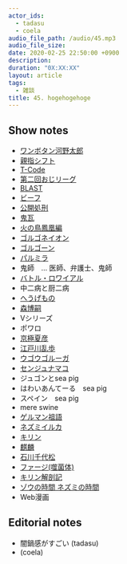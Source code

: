 ```yaml
---
actor_ids:
  - tadasu
  - coela
audio_file_path: /audio/45.mp3
audio_file_size: 
date: 2020-02-25 22:50:00 +0900
description: 
duration: "0X:XX:XX"
layout: article
tags: 
  - 雑談
title: 45. hogehogehoge
---
```


## Show notes
- [ワンボタン河野太郎](https://twitter.com/nillpo/status/1181928772150296578)
- [親指シフト](https://ja.wikipedia.org/wiki/%E8%A6%AA%E6%8C%87%E3%82%B7%E3%83%95%E3%83%88)
- [T-Code](https://en.wikipedia.org/wiki/T-code)
- [第二回おじリーグ](https://www.youtube.com/watch?v=Q4ejA4XPnJk)
- [BLAST](https://blast.ncbi.nlm.nih.gov/Blast.cgi)
- [ビーフ](https://block.fm/news/Beef_hiphop)
- [公開処刑](https://ja.wikipedia.org/wiki/%E6%9C%80%E7%B5%82%E5%85%B5%E5%99%A8_(%E3%82%A2%E3%83%AB%E3%83%90%E3%83%A0))
- [鬼瓦](https://ja.wikipedia.org/wiki/%E9%AC%BC%E7%93%A6)
- [火の鳥鳳凰編](https://tezukaosamu.net/jp/manga/397.html)
- [ゴルゴネイオン](https://ja.wikipedia.org/wiki/%E3%82%B4%E3%83%AB%E3%82%B4%E3%83%8D%E3%82%A4%E3%82%AA%E3%83%B3)
- [ゴルゴーン](https://ja.wikipedia.org/wiki/%E3%82%B4%E3%83%AB%E3%82%B4%E3%83%BC%E3%83%B3)
- [パルミラ](https://ja.wikipedia.org/wiki/%E3%83%91%E3%83%AB%E3%83%9F%E3%83%A9)
- 鬼師　...  医師、弁護士、鬼師
- [バトル・ロワイアル](https://www.amazon.co.jp/%E3%83%90%E3%83%88%E3%83%AB%E3%83%BB%E3%83%AD%E3%83%AF%E3%82%A4%E3%82%A2%E3%83%AB-DVD-%E8%97%A4%E5%8E%9F%E7%AB%9C%E4%B9%9F/dp/B00005LPFK)
- 中二病と厨二病
- [へうげもの](https://www.amazon.co.jp/dp/B009KYBZPG/)
- [森博嗣](https://ja.wikipedia.org/wiki/%E6%A3%AE%E5%8D%9A%E5%97%A3)
- Vシリーズ
- ポワロ
- [京極夏彦](http://www.osawa-office.co.jp/write/kyogoku.html)
- [江戸川乱歩](https://ja.wikipedia.org/wiki/%E6%B1%9F%E6%88%B8%E5%B7%9D%E4%B9%B1%E6%AD%A9)
- [ウゴウゴルーガ](http://www.ugougo.cc/)
- [センジュナマコ](http://karapaia.com/archives/52167973.html)
- ジュゴンとsea pig
- はわいあんてーる　sea pig
- スペイン　sea pig
- mere swine
- [ゲルマン祖語](https://ja.wikipedia.org/wiki/%E3%82%B2%E3%83%AB%E3%83%9E%E3%83%B3%E7%A5%96%E8%AA%9E)
- [ネズミイルカ](https://ja.wikipedia.org/wiki/%E3%83%8D%E3%82%BA%E3%83%9F%E3%82%A4%E3%83%AB%E3%82%AB)
- [キリン](https://ja.wikipedia.org/wiki/%E3%82%AD%E3%83%AA%E3%83%B3)
- [麒麟](https://ja.wikipedia.org/wiki/%E9%BA%92%E9%BA%9F)
- [石川千代松](https://ja.wikipedia.org/wiki/%E7%9F%B3%E5%B7%9D%E5%8D%83%E4%BB%A3%E6%9D%BE)
- [ファージ(噬菌体)](https://zh.wikipedia.org/wiki/%E5%99%AC%E8%8F%8C%E4%BD%93)
- [キリン解剖記](https://www.amazon.co.jp/%E3%82%AD%E3%83%AA%E3%83%B3%E8%A7%A3%E5%89%96%E8%A8%98-%E3%83%8A%E3%83%84%E3%83%A1%E7%A4%BE%E3%82%B5%E3%82%A4%E3%82%A8%E3%83%B3%E3%82%B9-%E9%83%A1%E5%8F%B8%E8%8A%BD%E4%B9%85/dp/4816366792)
- [ゾウの時間 ネズミの時間](https://www.amazon.co.jp/%E3%82%BE%E3%82%A6%E3%81%AE%E6%99%82%E9%96%93-%E3%83%8D%E3%82%BA%E3%83%9F%E3%81%AE%E6%99%82%E9%96%93%E2%80%95%E3%82%B5%E3%82%A4%E3%82%BA%E3%81%AE%E7%94%9F%E7%89%A9%E5%AD%A6-%E4%B8%AD%E5%85%AC%E6%96%B0%E6%9B%B8-%E6%9C%AC%E5%B7%9D-%E9%81%94%E9%9B%84/dp/4121010876)
- Web漫画


## Editorial notes
- 闇鍋感がすごい (tadasu)
- (coela)

